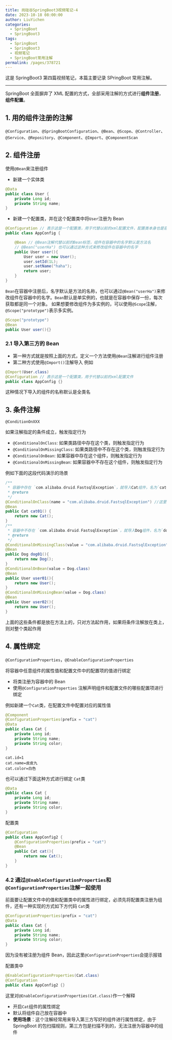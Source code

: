 ```yaml
---
title: 尚硅谷SpringBoot3视频笔记-4
date: 2023-10-18 08:00:00
author: LiuYichen
categories:
  - SpringBoot
  - SpringBoot3
tags:
  - SpringBoot
  - SpringBoot3
  - 视频笔记
  - SpringBoot常用注解
permalink: /pages/378721
---
```


这是 SpringBoot3 第四篇视频笔记，本篇主要记录 SPringBoot 常用注解。

---

SpringBoot 全面摒弃了 XML 配置的方式，全部采用注解的方式进行**组件注册**，**组件配置**。

## 1. 用的组件注册的注解

`@Configuration`、`@SpringBootConfiguration`、`@Bean`、`@Scope`、`@Controller`、`@Service`、`@Repository`、`@Component`、`@Import`、`@ComponentScan`

## 2. 组件注册

使用`@Bean`来注册组件

- 新建一个实体类

```java
@Data
public class User {
    private Long id;
    private String name;
}
```

- 新建一个配置类，并在这个配置类中将`User`注册为 Bean

```java
@Configuration // 表示这是一个配置类，用于代替以前的xml配置文件，配置类本身也是容器中的组件
public class AppConfig {

    @Bean // @Bean注解代替以前的Bean标签，组件在容器中的名字默认是方法名
    // @Bean("userHa") 也可以通过这种方式来修改组件在容器中的名字
    public User user(){
        User user = new User();
        user.setId(1L);
        user.setName("haha");
        return user;
    }
}

```

`Bean`在容器中注册后，名字默认是方法的名称，也可以通过`@Bean("userHa")`来修改组件在容器中的名字。`Bean`默认是单实例的，也就是在容器中保存一份，每次获取都是同一个对象。
如果想要修改组件为多实例的，可以使用`@Scope`注解，`@Scope("prototype")`表示多实例。

```java
@Scope("prototype")
@Bean
public User user(){}
```

### 2.1 导入第三方的 Bean

- 第一种方式就是按照上面的方式，定义一个方法使用`@Bean`注解进行组件注册
- 第二种方式使用`@Import()`注解导入
  例如

```java
@Import(User.class)
@Configuration // 表示这是一个配置类，用于代替以前的xml配置文件
public class AppConfig {}
```

这种情况下导入的组件的名称默认是全类名

## 3. 条件注解

`@ConditionOnXXX`

如果注解指定的条件成立，触发指定行为

- `@ConditionalOnClass`: 如果类路径中存在这个类，则触发指定行为
- `@ConditionalOnMissingClass`: 如果类路径中不存在这个类，则触发指定行为
- `@ConditionalOnBean`: 如果容器中存在这个组件，则触发指定行为
- `@ConditionalOnMissingBean`: 如果容器中不存在这个组件，则触发指定行为

例如下面的这段代码演示的场景

```java
/**
 * 容器中存在 `com.alibaba.druid.FastsqlException`，就导入Cat组件，名为`cat01`
 * @return
 */
@ConditionalOnClass(name = "com.alibaba.druid.FastsqlException") //这里建议使用name导入全类名，这样如果项目中不存在
@Bean
public Cat cat01() {
    return new Cat();
}
/**
 * 容器中不存在 `com.alibaba.druid.FastsqlException`，就导入Dog组件，名为`dog01`
 * @return
 */
@ConditionalOnMissingClass(value = "com.alibaba.druid.FastsqlException")
@Bean
public Dog dog01(){
    return new Dog();
}
@ConditionalOnBean(value = Dog.class)
@Bean
public User user01(){
    return new User();
}
@ConditionalOnMissingBean(value = Dog.class)
@Bean
public User user02(){
    return new User();
}
```

上面的这些条件都是放在方法上的，只对方法起作用，如果将条件注解放在类上，则对整个类起作用

## 4. 属性绑定

`@ConfigurationProperties`，`@EnableConfigurationProperties`

将容器中任意组件的属性值和配置文件中的配置项的值进行绑定

- 将类注册为容器中的 Bean
- 使用`@ConfigurationProperties` 注解声明组件和配置文件的哪些配置项进行绑定

例如新建一个`Cat`类，在配置文件中配置对应的属性值

```java
@Component
@ConfigurationProperties(prefix = "cat")
@Data
public class Cat {
    private Long id;
    private String name;
    private String color;
}
```

```properties
cat.id=1
cat.name=皮皮九
cat.color=白色
```

也可以通过下面这种方式进行绑定
`Cat`类

```java
@Data
public class Cat {
    private Long id;
    private String name;
    private String color;
}
```

配置类

```java
@Configuration
public class AppConfig2 {
    @ConfigurationProperties(prefix = "cat")
    @Bean
    public Cat cat(){
        return new Cat();
    }
}
```

### 4.2 通过`@EnableConfigurationProperties`和`@ConfigurationProperties`注解一起使用

前面要让配置文件中的值和配置类中的属性进行绑定，必须先将配置类注册为组件，还有一种实现的方式如下方代码
`Cat`类

```java
@ConfigurationProperties(prefix = "cat")
@Data
public class Cat {
    private Long id;
    private String name;
    private String color;
}
```

因为没有被注册为组件 Bean，因此这里`@ConfigurationProperties`会提示报错

配置类中

```java
@EnableConfigurationProperties(Cat.class)
@Configuration
public class AppConfig2 {}
```

这里对`@EnableConfigurationProperties(Cat.class)`作一个解释

- 开启`Cat`组件的属性绑定
- 默认将组件自己放在容器中
- **使用场景**：这个注解经常用来导入第三方写好的组件进行属性绑定，由于 SpringBoot 的包扫描规则，第三方包是扫描不到的，无法注册为容器中的组件
